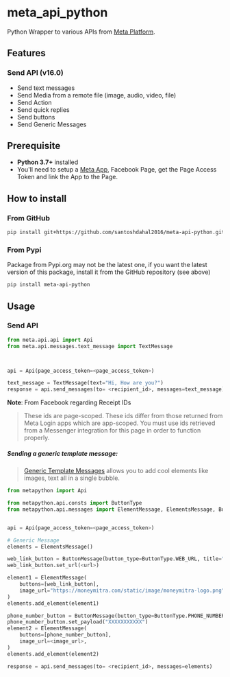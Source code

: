# meta_api_python

Python Wrapper to various APIs from [Meta Platform](https://developers.facebook.com/docs/messenger-platform).

## Features

### Send API (v16.0)
 - Send text messages
 - Send Media from a remote file (image, audio, video, file)
 - Send Action 
 - Send quick replies
 - Send buttons
 - Send Generic Messages



## Prerequisite
- **Python 3.7+** installed
- You'll need to setup a [Meta App](https://developers.facebook.com/apps/), Facebook Page, get the Page Access Token and link the App to the Page.

## How to install
### From GitHub
```bash
pip install git+https://github.com/santoshdahal2016/meta-api-python.git
```
### From Pypi
Package from Pypi.org may not be the latest one, if you want the latest version of this package, install it from the GitHub repository (see above)
```bash
pip install meta-api-python
```


## Usage
### Send API
```python
from meta.api.api import Api
from meta.api.messages.text_message import TextMessage



api = Api(page_access_token=<page_access_token>)

text_message = TextMessage(text="Hi, How are you?")
response = api.send_messages(to= <recipient_id>, messages=text_message)

```
**Note**: From Facebook regarding Receipt  IDs

> These ids are page-scoped. These ids differ from those returned from Meta Login apps which are app-scoped. You must use ids retrieved from a Messenger integration for this page in order to function properly.


##### Sending a generic template message:

> [Generic Template Messages](https://developers.facebook.com/docs/messenger-platform/implementation#receive_message) allows you to add cool elements like images, text all in a single bubble.

```python
from metapython import Api

from metapython.api.consts import ButtonType
from metapython.api.messages import ElementMessage, ElementsMessage, ButtonMessage, ButtonsMessage


api = Api(page_access_token=<page_access_token>)

# Generic Message
elements = ElementsMessage()

web_link_button = ButtonMessage(button_type=ButtonType.WEB_URL, title="Visit Diyo Website")
web_link_button.set_url(<url>)

element1 = ElementMessage(
    buttons=[web_link_button],
    image_url="https://moneymitra.com/static/image/moneymitra-logo.png",
)
elements.add_element(element1)

phone_number_button = ButtonMessage(button_type=ButtonType.PHONE_NUMBER, title="Call me")
phone_number_button.set_payload("XXXXXXXXXXX")
element2 = ElementMessage(
    buttons=[phone_number_button],
    image_url=<image_url>,
)
elements.add_element(element2)

response = api.send_messages(to= <recipient_id>, messages=elements)
```
